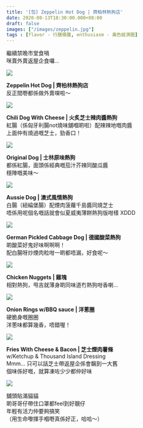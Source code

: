 ```yaml
---
title: '[包] Zeppelin Hot Dog | 齊柏林熱狗店'
date: 2020-08-13T18:30:00.000+08:00
draft: false
images: ["/images/zeppelin.jpg"]
tags : [flavor - 行膳積腹, enthusiasm - 黃色經濟圈]
---
```


繼續禁晚市堂食喎  
咪賣外賣返屋企食囉...  

![](/images/zeppelin.jpg)

**Zeppelin Hot Dog | 齊柏林熱狗店**  
反正間嘢都係做外賣㗎啦～

![](/images/zeppelin1.jpg)

**Chili Dog With Cheese | 火炙芝士辣肉醬熱狗**  
紅腸（係匈牙利腸not燒味舖嗰啲啦）配辣辣地嘅肉醬  
上面仲有燒過嘅芝士，勁香口！  

![](/images/zeppelin2.jpg)

**Original Dog | 士林原味熱狗**  
都係紅腸，面頭係經典嘅茄汁芥辣同酸瓜醬  
穩陣嘅美味～

![](/images/zeppelin3.jpg)

**Aussie Dog | 澳式風情熱狗**  
白腸（紐綸堡腸）配煙肉菠蘿千島醬同燒芝士  
唔係用呢個名嘅話就會似夏威夷薄餅熱狗版咁樣 XDDD  

![](/images/zeppelin4.jpg)

**German Pickled Cabbage Dog | 德國酸菜熱狗**  
啲酸菜好鬼好味啊啊啊！  
配白腸呀炒煙肉粒咁一啲都唔漏，好食呢～

![](/images/zeppelin5.jpg)

**Chicken Nuggets | 雞塊**  
相對熱狗，甩吉就薄身啲同味道冇熱狗咁香喇...

![](/images/zeppelin6.jpg)

**Onion Rings w/BBQ sauce | 洋蔥圈**  
硬脆身嘅圈圈  
洋蔥味都算幾香，唔錯喔！  

![](/images/zeppelin7.jpg)

**Fries With Cheese & Bacon | 芝士煙肉薯條**  
w/Ketchup & Thousand Island Dressing  
Mmm... 只可以話芝士帶返屋企係會黐到一大舊  
個味係好嘅，就算凍咗少少都仲好味  

![](/images/zeppelin8.jpg)

舖頭貼滿貓貓  
啲哥哥仔帶住口罩都feel到好靚仔  
年輕有活力仲要夠搞笑  
（用生命嚟揮手嗰嘢真係好正，哈哈～）  
